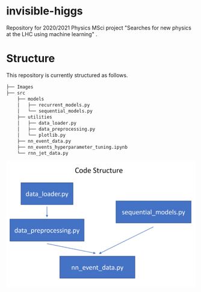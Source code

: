 # invisible-higgs
Repository for 2020/2021 Physics MSci project "Searches for new physics at the LHC using machine learning" .

# Structure
This repository is currently structured as follows.

    ├── Images
    ├── src                   
        ├── models   
        │   ├── recurrent_models.py
        │   └── sequential_models.py
        ├── utilities   
        │   ├── data_loader.py
        │   ├── data_preprocessing.py
        │   └── plotlib.py
        ├── nn_event_data.py
        ├── nn_events_hyperparameter_tuning.ipynb
        └── rnn_jet_data.py
    
<img src="./Images/code_structure_1.png" alt="drawing" width="600"/>
